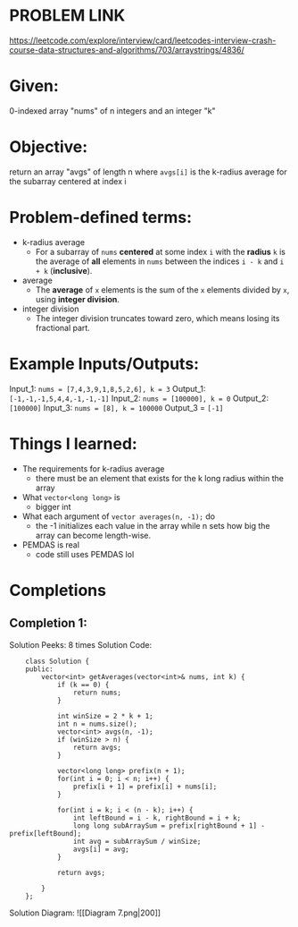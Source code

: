 # PROBLEM LINK
https://leetcode.com/explore/interview/card/leetcodes-interview-crash-course-data-structures-and-algorithms/703/arraystrings/4836/

# Given: 
0-indexed array "nums" of n integers and an integer "k"

# Objective: 
return an array "avgs" of length n where `avgs[i]` is the k-radius average for the subarray centered at index i



# Problem-defined terms: 
* k-radius average
	* For a subarray of `nums` **centered** at some index `i` with the **radius** `k` is the average of **all** elements in `nums` between the indices `i - k` and `i + k` (**inclusive**).
* average
	* The **average** of `x` elements is the sum of the `x` elements divided by `x`, using **integer division**.
* integer division
	* The integer division truncates toward zero, which means losing its fractional part.

# Example Inputs/Outputs:
Input_1: `nums = [7,4,3,9,1,8,5,2,6], k = 3`
Output_1: `[-1,-1,-1,5,4,4,-1,-1,-1]`
Input_2:  `nums = [100000], k = 0`
Output_2: `[100000]`
Input_3: `nums = [8], k = 100000`
Output_3 = `[-1]` 
# Things I learned:
  * The requirements for k-radius average
	  * there must be an element that exists for the k long radius within the array
  * What `vector<long long>` is 
	  * bigger int
  * What each argument of `vector averages(n, -1);` do
	  * the -1 initializes each value in the array while n sets how big the array can become length-wise.
  * PEMDAS  is real
	  * code still uses PEMDAS lol

# Completions
## Completion 1:
Solution Peeks: 8 times
Solution Code:
``` 
	class Solution {
	public:
	    vector<int> getAverages(vector<int>& nums, int k) {
	        if (k == 0) {
	            return nums;
	        }
	        
	        int winSize = 2 * k + 1;
	        int n = nums.size();
	        vector<int> avgs(n, -1);
	        if (winSize > n) {
	            return avgs;
	        }
	        
	        vector<long long> prefix(n + 1);
	        for(int i = 0; i < n; i++) {
	            prefix[i + 1] = prefix[i] + nums[i];
	        }
	        
	        for(int i = k; i < (n - k); i++) {
	            int leftBound = i - k, rightBound = i + k;
	            long long subArraySum = prefix[rightBound + 1] - prefix[leftBound];
	            int avg = subArraySum / winSize;
	            avgs[i] = avg;
	        }
	                
	        return avgs;
	        
	    }
	};
```
Solution Diagram: ![[Diagram 7.png|200]]

